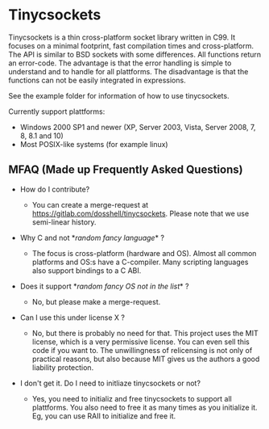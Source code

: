 Tinycsockets
============

Tinycsockets is a thin cross-platform socket library written in C99. It focuses on a minimal
footprint, fast compilation times and cross-platform. The API is similar to BSD sockets with some
differences. All functions return an error-code. The advantage is that the error handling is simple
to understand and to handle for all plattforms. The disadvantage is that the functions can not be
easily integrated in expressions.

See the example folder for information of how to use tinycsockets.

Currently support plattforms:
- Windows 2000 SP1 and newer (XP, Server 2003, Vista, Server 2008, 7, 8, 8.1 and 10)
- Most POSIX-like systems (for example linux)

MFAQ (Made up Frequently Asked Questions)
------------

- How do I contribute?
  - You can create a merge-request at https://gitlab.com/dosshell/tinycsockets. Please note that we
  use semi-linear history.

- Why C and not \**random fancy language*\* ?
  - The focus is cross-platform (hardware and OS). Almost all common platforms and OS:s have a
  C-compiler. Many scripting languages also support bindings to a C ABI.

- Does it support \**random fancy OS not in the list*\* ?
  - No, but please make a merge-request.

- Can I use this under license X ?
  - No, but there is probably no need for that. This project uses the MIT license, which is a very
  permissive license. You can even sell this code if you want to. The unwillingness of relicensing
  is not only of practical reasons, but also because MIT gives us the authors a good liability
  protection.

- I don't get it. Do I need to initliaze tinycsockets or not?
  - Yes, you need to initializ and free tinycsockets to support all plattforms. You also need to
  free it as many times as you initialize it. Eg, you can use RAII to initialize and free it.
